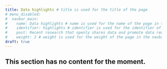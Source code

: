 ```yaml
---
title: Data highlights # title is used for the title of the page
# menu_disabled:
#  navbar_main:
#    name: Data highlights # name is used for the name of the page in the navbar
#    identifier: highlights # identifier is used for the identifier of the page in the navbar
#    post: Recent research that openly shares data and promote data reuse. <a href="/highlights/">See all highlights <i class="bi bi-arrow-right-circle-fill"></i></a> # post is used for the post of the page
#    weight: 2 # weight is used for the weight of the page in the navbar
draft: true
---
```


## This section has no content for the moment.

<!--
The _Data Highlights_ section showcases recently published datasets relevant to pandemic preparedness research by (national) researchers. To easily find data highlights relevant to a specific topic, simply click on the coloured tag and the page will filter and display only the highlights related to that topic. Alternatively, use the search bar to find highlights of potential interest.
 -->